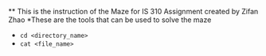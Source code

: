 ** This is the instruction of the Maze for IS 310 Assignment created by Zifan Zhao
*These are the tools that can be used to solve the maze

- `cd <directory_name>` 
- `cat <file_name>` 